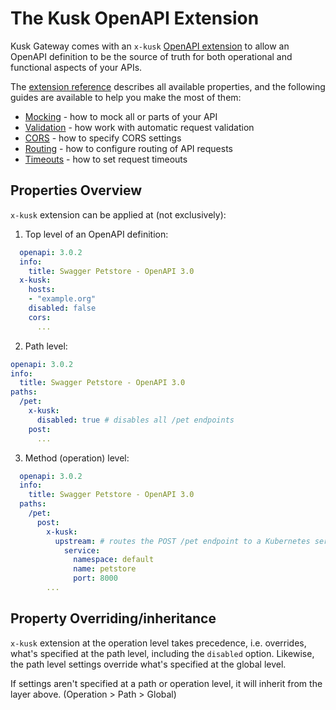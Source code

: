 # The Kusk OpenAPI Extension

Kusk Gateway comes with an `x-kusk` [OpenAPI extension](https://swagger.io/specification/#specification-extensions) to allow
an OpenAPI definition to be the source of truth for both operational and functional aspects of your APIs.

The [extension reference](../reference/extension.md) describes all available properties, and the following guides are 
available to help you make the most of them:

- [Mocking](mocking.md) - how to mock all or parts of your API
- [Validation](validation.md) - how work with automatic request validation
- [CORS](cors.md) - how to specify CORS settings
- [Routing](routing.md) - how to configure routing of API requests
- [Timeouts](timeouts.md) - how to set request timeouts

## Properties Overview

`x-kusk` extension can be applied at (not exclusively):

1. Top level of an OpenAPI definition:

```yaml
  openapi: 3.0.2
  info:
    title: Swagger Petstore - OpenAPI 3.0
  x-kusk:
    hosts:
    - "example.org"
    disabled: false
    cors:
      ...
```

2. Path level:

```yaml
openapi: 3.0.2
info:
  title: Swagger Petstore - OpenAPI 3.0
paths:
  /pet:
    x-kusk:
      disabled: true # disables all /pet endpoints
    post:
      ...
```

3. Method (operation) level:

```yaml
  openapi: 3.0.2
  info:
    title: Swagger Petstore - OpenAPI 3.0
  paths:
    /pet:
      post:
        x-kusk:
          upstream: # routes the POST /pet endpoint to a Kubernetes service
            service:
              namespace: default
              name: petstore
              port: 8000
        ...
```

## Property Overriding/inheritance

`x-kusk` extension at the operation level takes precedence, i.e. overrides, what's specified at the path level, including the `disabled` option.
Likewise, the path level settings override what's specified at the global level.

If settings aren't specified at a path or operation level, it will inherit from the layer above. (Operation > Path > Global)
